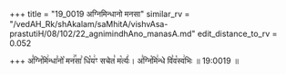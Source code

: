 +++
title = "19_0019 अग्निमिन्धानो मनसा"
similar_rv = "/vedAH_Rk/shAkalam/saMhitA/vishvAsa-prastutiH/08/102/22_agnimindhAno_manasA.md"
edit_distance_to_rv = 0.052

+++
अ꣣ग्नि꣡मि꣢न्धा꣣नो꣡ मन꣢꣯सा꣣ धि꣡य꣢ꣳ सचेत꣣ म꣡र्त्यः꣢। अ꣣ग्नि꣡मि꣢न्धे वि꣣व꣡स्व꣢भिः ॥ 19:0019 ॥

<div class="js_include " url="/vedAH_Rk/shAkalam/saMhitA/vishvAsa-prastutiH/08/102/22_agnimindhAno_manasA.md"  newLevelForH1="2" title="विश्वास-शाकल-प्रस्तुतिः"  > </div>